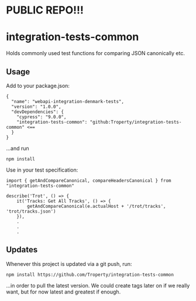 # PUBLIC REPO!!!
# integration-tests-common

Holds commonly used test functions for comparing JSON canonically etc.

## Usage
Add to your package.json:
```
{
  "name": "webapi-integration-denmark-tests",
  "version": "1.0.0",
  "devDependencies": {
    "cypress": "9.0.0",
    "integration-tests-common": "github:Troperty/integration-tests-common" <==
  }
}
```
...and run
```
npm install
```

Use in your test specification:
```
import { getAndCompareCanonical, compareHeadersCanonical } from "integration-tests-common"

describe('Trot', () => {
    it('Tracks: Get All Tracks', () => {
        getAndCompareCanonical(e.actualHost + '/trot/tracks', 'trot/tracks.json')
    }),
    .
    .
    .
```

## Updates
Whenever this project is updated via a git push, run:
```
npm install https://github.com/Troperty/integration-tests-common
````
...in order to pull the latest version. We could create tags later on if we really want, but for now latest and greatest if enough.